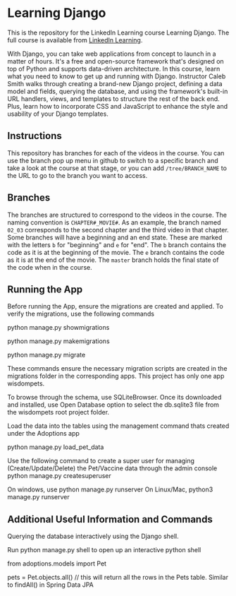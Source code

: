 # Learning Django
This is the repository for the LinkedIn Learning course Learning Django. The full course is available from [LinkedIn Learning](https://www.linkedin.com/learning/learning-django-2).

With Django, you can take web applications from concept to launch in a matter of hours. It's a free and open-source framework that's designed on top of Python and supports data-driven architecture. In this course, learn what you need to know to get up and running with Django. Instructor Caleb Smith walks through creating a brand-new Django project, defining a data model and fields, querying the database, and using the framework's built-in URL handlers, views, and templates to structure the rest of the back end. Plus, learn how to incorporate CSS and JavaScript to enhance the style and usability of your Django templates.

## Instructions
This repository has branches for each of the videos in the course. You can use the branch pop up menu in github to switch to a specific branch and take a look at the course at that stage, or you can add `/tree/BRANCH_NAME` to the URL to go to the branch you want to access.

## Branches
The branches are structured to correspond to the videos in the course. The naming convention is `CHAPTER#_MOVIE#`. As an example, the branch named `02_03` corresponds to the second chapter and the third video in that chapter. 
Some branches will have a beginning and an end state. These are marked with the letters `b` for "beginning" and `e` for "end". The `b` branch contains the code as it is at the beginning of the movie. The `e` branch contains the code as it is at the end of the movie. The `master` branch holds the final state of the code when in the course.

## Running the App

Before running the App, ensure the migrations are created and applied.
To verify the migrations, use the following commands

python manage.py showmigrations

python manage.py makemigrations

python manage.py migrate

These commands ensure the necessary migration scripts are created in the migrations folder in the corresponding apps. This project has only one app wisdompets.

To browse through the schema, use SQLiteBrowser. Once its downloaded and installed, use Open Database option to select the db.sqlite3 file from the wisdompets root project folder.

Load the data into the tables using the management command thats created under the Adoptions app

python manage.py load_pet_data

Use the following command to create a super user for managing (Create/Update/Delete) the Pet/Vaccine data through the admin console
python manage.py createsuperuser

On windows, use python manage.py runserver
On Linux/Mac, python3 manage.py runserver

## Additional Useful Information and Commands

Querying the database interactively using the Django shell.

Run python manage.py shell to open up an interactive python shell

from adoptions.models import Pet

pets = Pet.objects.all() // this will return all the rows in the Pets table. Similar to findAll() in Spring Data JPA